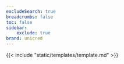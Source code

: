 ```yaml
---
excludeSearch: true
breadcrumbs: false
toc: false
sidebar:
    exclude: true
brand: unicred
---
```

{{< include "static/templates/template.md" >}}